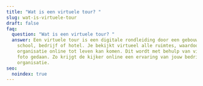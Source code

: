 ```yaml
---
title: "Wat is een virtuele tour? "
slug: wat-is-virtuele-tour
draft: false
faq:
  question: "Wat is een virtuele tour? "
  answer: Een virtuele tour is een digitale rondleiding door een gebouw, fabriek,
    school, bedrijf of hotel. Je bekijkt virtueel alle ruimtes, waardoor elke
    organisatie online tot leven kan komen. Dit wordt met behulp van video en
    foto gedaan. Zo krijgt de kijker online een ervaring van jouw bedrijf of
    organisatie.
seo:
  noindex: true
---
```

